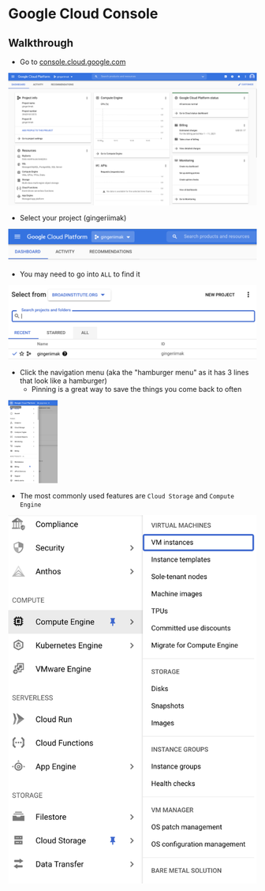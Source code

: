 # Google Cloud Console

## Walkthrough

- Go to [console.cloud.google.com](https://console.cloud.google.com/)

![Console main page](img/Console/Console%20main%20page.png)

- Select your project (gingeriimak)

![Console project selection](img/Console/Console%20project%20selection.png)

- You may need to go into `ALL` to find it

![Console project selection 2](img/Console/Console%20project%20selection%202.png)

- Click the navigation menu (aka the "hamburger menu" as it has 3 lines that look like a hamburger)
  - Pinning is a great way to save the things you come back to often

[comment]: <> (![Console navigation]&#40;img/Console/Console%20navigation.png&#41;)
<img src="img/Console/Console%20navigation.png" width="100" alt="Console naviagation" />


- The most commonly used features are `Cloud Storage` and `Compute Engine`

![Console compute engine](img/Console/Console%20compute%20engine.png)